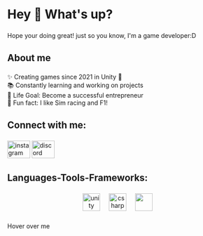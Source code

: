 <h1 align="left">Hey 👋 What's up?</h1>

###

<p align="left">Hope your doing great! just so you know, I'm a game developer:D </p>

###

<h2 align="left">About me</h2>

###

<p align="left">✨ Creating games since 2021 in Unity 💪<br>📚 Constantly learning and working on projects<br>🎯 Life Goal: Become a successful entrepreneur <br>🎲 Fun fact: I like Sim racing and F1!</p>

###

<h2 align="left">Connect with me:</h2>

###

<div align="left">

[<img  src = "https://raw.githubusercontent.com/maurodesouza/profile-readme-generator/master/src/assets/icons/social/instagram/default.svg" width = "52" height = "40" alt = "instagram logo" />](https://www.instagram.com/underlyingreaper?igsh=MW85bG1hZ3BuNXZiNg==)
  <img src="https://raw.githubusercontent.com/maurodesouza/profile-readme-generator/master/src/assets/icons/social/discord/default.svg" width="52" height="40" alt="discord logo"  />
</div>

###

<h2 align="left">Languages-Tools-Frameworks:</h2>

###

<div align="center">
  <img src="https://cdn.simpleicons.org/unity/FFFFFF" height="40" alt="unity logo"  />
  <img width="12" />
  <img src="https://cdn.jsdelivr.net/gh/devicons/devicon/icons/csharp/csharp-original.svg" height="40" alt="csharp logo"  />

  <img width="12" />

  <img src="https://cdn.jsdelivr.net/gh/devicons/devicon@latest/icons/cplusplus/cplusplus-original.svg" height="40"/>
          
</div>
            
###

<span style="position:relative; cursor:help;">
  Hover over me
  <span style="
    visibility:hidden;
    width: 120px;
    background-color: #555;
    color: #fff;
    text-align: center;
    border-radius: 6px;
    padding: 5px 0;
    position: absolute;
    z-index: 1;
    bottom: 125%;
    left: 50%;
    margin-left: -60px;
    opacity: 0;
    transition: opacity 0.3s;
    white-space: nowrap;
  ">
    Tooltip text
  </span>
</span>


<script>
  document.querySelectorAll('span[style*="cursor:help"]').forEach(function(el) {
    el.addEventListener('mouseover', function() {
      this.querySelector('span[style*="visibility:hidden"]').style.visibility = 'visible';
      this.querySelector('span[style*="visibility:hidden"]').style.opacity = '1';
    });
    el.addEventListener('mouseout', function() {
      this.querySelector('span[style*="visibility:hidden"]').style.visibility = 'hidden';
      this.querySelector('span[style*="visibility:hidden"]').style.opacity = '0';
    });
  });
</script>
